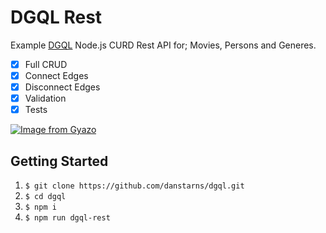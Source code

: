 # DGQL Rest

Example [DGQL](https://github.com/danstarns/DGQL) Node.js CURD Rest API for; Movies, Persons and Generes.

- [x] Full CRUD
- [x] Connect Edges
- [x] Disconnect Edges
- [x] Validation
- [x] Tests

[![Image from Gyazo](https://i.gyazo.com/848514d87b2ab97b4aee07281618aa0d.png)](https://gyazo.com/848514d87b2ab97b4aee07281618aa0d)

## Getting Started

1. `$ git clone https://github.com/danstarns/dgql.git`
2. `$ cd dgql`
3. `$ npm i`
4. `$ npm run dgql-rest`

